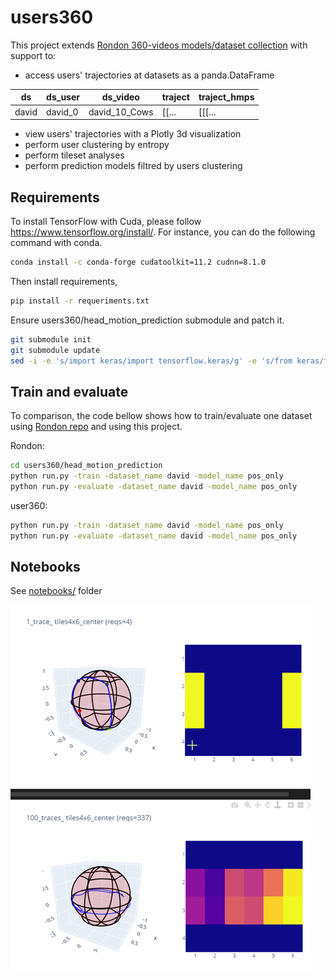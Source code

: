# users360

This project extends [Rondon 360-videos models/dataset collection](https://gitlab.com/miguelfromeror/head-motion-prediction) with support to:

* access users' trajectories at datasets as a panda.DataFrame

| ds    | ds_user | ds_video      | traject | traject_hmps |
| ----- | ------- | ------------- | ------- | ------------ |
| david | david_0 | david_10_Cows | [[...   | [[[...       |

* view users' trajectories with a Plotly 3d visualization
* perform user clustering by entropy
* perform tileset analyses
* perform prediction models filtred by users clustering

## Requirements

To install TensorFlow with Cuda, please follow https://www.tensorflow.org/install/.
For instance, you can do the following command with conda.

```bash
conda install -c conda-forge cudatoolkit=11.2 cudnn=8.1.0
```

Then install requirements,

```bash
pip install -r requeriments.txt
```

Ensure users360/head_motion_prediction submodule and patch it.

```bash
git submodule init
git submodule update
sed -i -e 's/import keras/import tensorflow.keras/g' -e 's/from keras/from tensorflow.keras/g'  ./users360/head_motion_prediction/*.py
```

## Train and evaluate

To comparison, the code bellow shows how to train/evaluate one dataset using [Rondon repo](https://gitlab.com/miguelfromeror/head-motion-prediction) and using this project.

Rondon:

```bash
cd users360/head_motion_prediction
python run.py -train -dataset_name david -model_name pos_only
python run.py -evaluate -dataset_name david -model_name pos_only
```

user360:


```bash
python run.py -train -dataset_name david -model_name pos_only
python run.py -evaluate -dataset_name david -model_name pos_only
```

## Notebooks

See [notebooks/](notebooks/) folder

![Alt Text](docs/requests.gif)

